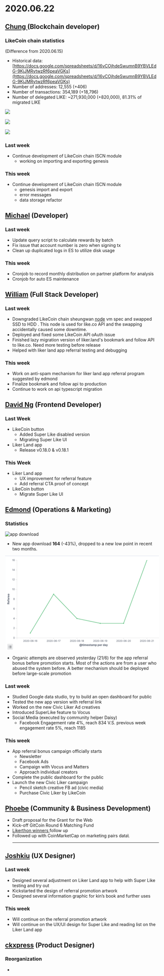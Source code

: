 # 2020.06.22

## [Chung ](https://like.co/chungwu)(Blockchain developer)

### LikeCoin chain statistics

(Difference from 2020.06.15)

* Historical data: [https://docs.google.com/spreadsheets/d/16vCOjhdeSwumnB9YBVLEdG-9KjJMRytwzRf6peaVGKs](https://docs.google.com/spreadsheets/d/16vCOjhdeSwumnB9YBVLEdG-9KjJMRytwzRf6peaVGKs)
* Number of addresses: 12,555 (+406)
* Number of transactions: 354,189 (+18,796)
* Number of delegated LIKE: \~271,930,000 (+820,000), 81.31% of migrated LIKE

![](<../../../.gitbook/assets/image (53).png>)

![](<../../../.gitbook/assets/image (30).png>)

![](<../../../.gitbook/assets/image (19).png>)

### Last week

* Continue development of LikeCoin chain ISCN module
  * working on importing and exporting genesis

### This week

* Continue development of LikeCoin chain ISCN module
  * genesis import and export
  * error messages
  * data storage refactor

## [Michael](httsp://like.co/michaelcheung) (Developer)

### Last week

* Update query script to calculate rewards by batch
* Fix issue that account number is zero when signing tx
* Clean up duplicated logs in ES to utilize disk usage

### This week

* Cronjob to record monthly distribution on partner platform for analysis
* Cronjob for auto ES maintenance

## [William](https://like.co/williamchong007) (Full Stack Developer)

### Last week

* Downgraded  LikeCoin chain sheungwan [node](https://mainnet-node.like.co/node\_info) vm spec and swapped SSD to HDD . This node is used for like.co API and the swapping accidentally caused some downtime.
* Deployed and fixed some LikeCoin API oAuth issue
* Finished lazy migration version of liker.land's bookmark and follow API to like.co. Need more testing before release
* Helped with liker land app referral testing and debugging

### This week

* Work on anti-spam mechanism for liker land app referral program suggested by edmond
* Finalize bookmark and follow api to production
* Continue to work on api typescript migration

## [David Ng](https://github.com/nwingt) (Frontend Developer)

### Last Week

* LikeCoin button
  * Added Super Like disabled version
  * Migrating Super Like UI
* Liker Land app
  * Release v0.18.0 & v0.18.1

### This Week

* Liker Land app
  * UX improvement for referral feature
  * Add referral CTA proof of concept
* LikeCoin button
  * Migrate Super Like UI

## [E**dmond**](https://like.co/edmondyu) **(Operations & Marketing)**

### **Statistics**

![app download](<../../../.gitbook/assets/image (74).png>)

* New app download **164** (-43%), dropped to a new low point in recent two months.

![App referral bonus](<../../../.gitbook/assets/image (32) (1).png>)

* Organic attempts are observed yesterday (21/6) for the app referral bonus before promotion starts.  Most of the actions are from a user who abused the system before.  A better mechanism should be deployed before large-scale promotion

### **Last week**

* Studied Google data studio, try to build an open dashboard for public
* Tested the new app version with referral link
* Worked on the new Civic Liker Ad creatives
* Introduced SuperLike feature to Vocus
* Social Media (executed by community helper Daisy)
  * Facebook Engagement rate 4%, reach 834 V.S. previous week engagement rate 5%, reach 1185

### This week

* App referral bonus campaign officially starts
  * Newsletter
  * Facebook Ads
  * Campaign with Vocus and Matters
  * Approach individual creators
* Complete the public dashboard for the public
* Launch the new Civic Liker campaign
  * Pencil sketch creative FB ad (civic media)
  * Purchase Civic Liker by LikeCoin

## [Phoebe](https://like.co/phoebe\_fb) (Community & Business Development) <a href="#fbf6" id="fbf6"></a>

* Draft proposal for the Grant for the Web
* Kick-off GitCoin Round 6 Matching Fund
* [Likerthon winners ](https://matters.news/@likecoin/%E8%AE%9A%E5%AE%A2%E6%9D%BE-likerthon-2020-%E7%B5%90%E6%9E%9C%E5%85%AC%E5%B8%83-%E5%BE%97%E7%8D%8E%E5%90%8D%E5%96%AE-bafyreiguzgg4shxfpsvxki7wfqg7zn3dxid2rxghesia5rpe52dmr4aid4)follow up
* Followed up with CoinMarketCap on marketing pairs data\
  ****

## [Joshkiu](https://like.co/joshkiu) (UX Designer)

### Last week

* Designed several adjustment on Liker Land app to help with Super Like testing and try out
* Kickstarted the design of referral promotion artwork
* Designed several information graphic for kin’s book and further uses

### This week

* Will continue on the referral promotion artwork
* Will continue on the UX/UI design for Super Like and reading list on the Liker Land app

## [ckxpress](https://like.co/ckxpress) (Product Designer) <a href="#fbf6" id="fbf6"></a>

### Reorganization

*

